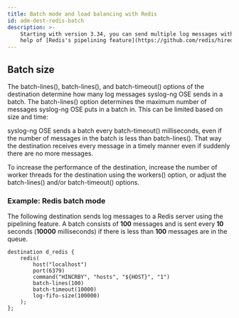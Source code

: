 ```yaml
---
title: Batch mode and load balancing with Redis
id: adm-dest-redis-batch
description: >-
    Starting with version 3.34, you can send multiple log messages with the
    help of [Redis's pipelining feature](https://github.com/redis/hiredis#pipelining).
---
```


## Batch size

The batch-lines(), batch-lines(), and batch-timeout() options of the
destination determine how many log messages syslog-ng OSE sends in a
batch. The batch-lines() option determines the maximum number of
messages syslog-ng OSE puts in a batch in. This can be limited based on
size and time:

syslog-ng OSE sends a batch every batch-timeout() milliseconds, even if
the number of messages in the batch is less than batch-lines(). That way
the destination receives every message in a timely manner even if
suddenly there are no more messages.

To increase the performance of the destination, increase the number of
worker threads for the destination using the workers() option, or adjust
the batch-lines() and/or batch-timeout() options.

### Example: Redis batch mode

The following destination sends log messages to a Redis server using the
pipelining feature. A batch consists of **100** messages and is sent
every **10** seconds (**10000** milliseconds) if there is less than
**100** messages are in the queue.

```config
destination d_redis {
    redis(
        host("localhost")
        port(6379)
        command("HINCRBY", "hosts", "${HOST}", "1")
        batch-lines(100)
        batch-timeout(10000)
        log-fifo-size(100000)
    );
};
```
